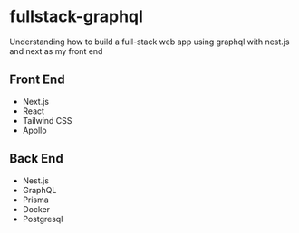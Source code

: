 # fullstack-graphql
Understanding how to build a full-stack web app using graphql with nest.js and next as my front end

## Front End
- Next.js
- React
- Tailwind CSS
- Apollo

## Back End
- Nest.js
- GraphQL
- Prisma
- Docker
- Postgresql
